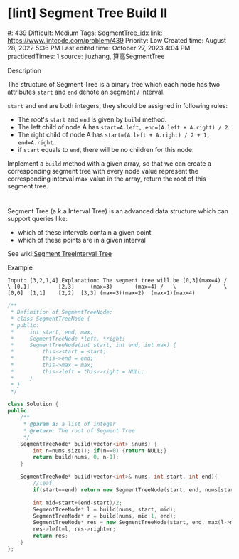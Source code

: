 # [lint] Segment Tree Build II

#: 439
Difficult: Medium
Tags: SegmentTree_idx
link: https://www.lintcode.com/problem/439
Priority: Low
Created time: August 28, 2022 5:36 PM
Last edited time: October 27, 2023 4:04 PM
practicedTimes: 1
source: jiuzhang, 算高SegmentTree

Description

The structure of Segment Tree is a binary tree which each node has two attributes `start` and `end` denote an segment / interval.

`start` and `end` are both integers, they should be assigned in following rules:

- The root's `start` and `end` is given by `build` method.
- The left child of node A has `start=A.left, end=(A.left + A.right) / 2`.
- The right child of node A has `start=(A.left + A.right) / 2 + 1, end=A.right`.
- if `start` equals to `end`, there will be no children for this node.

Implement a `build` method with a given array, so that we can create a corresponding segment tree with every node value represent the corresponding interval max value in the array, return the root of this segment tree.

# 

Segment Tree (a.k.a Interval Tree) is an advanced data structure which can support queries like:

- which of these intervals contain a given point
- which of these points are in a given interval

See wiki:[Segment Tree](https://en.wikipedia.org/wiki/Segment_tree)[Interval Tree](https://en.wikipedia.org/wiki/Interval_tree)

Example

`Input: [3,2,1,4]
Explanation:
The segment tree will be
          [0,3](max=4)
          /          \
       [0,1]         [2,3]    
      (max=3)       (max=4)
      /   \          /    \    
   [0,0]  [1,1]    [2,2]  [3,3]
  (max=3)(max=2)  (max=1)(max=4)`

```cpp
/**
 * Definition of SegmentTreeNode:
 * class SegmentTreeNode {
 * public:
 *     int start, end, max;
 *     SegmentTreeNode *left, *right;
 *     SegmentTreeNode(int start, int end, int max) {
 *         this->start = start;
 *         this->end = end;
 *         this->max = max;
 *         this->left = this->right = NULL;
 *     }
 * }
 */

class Solution {
public:
    /**
     * @param a: a list of integer
     * @return: The root of Segment Tree
     */
    SegmentTreeNode* build(vector<int> &nums) {
        int n=nums.size(); if(n==0) {return NULL;}
        return build(nums, 0, n-1);
    }

    SegmentTreeNode* build(vector<int>& nums, int start, int end){
        //leaf
        if(start==end) return new SegmentTreeNode(start, end, nums[start]);

        int mid=start+(end-start)/2;
        SegmentTreeNode* l = build(nums, start, mid);
        SegmentTreeNode* r = build(nums, mid+1, end);
        SegmentTreeNode* res = new SegmentTreeNode(start, end, max(l->max,r->max));
        res->left=l, res->right=r;
        return res;
    }
};
```